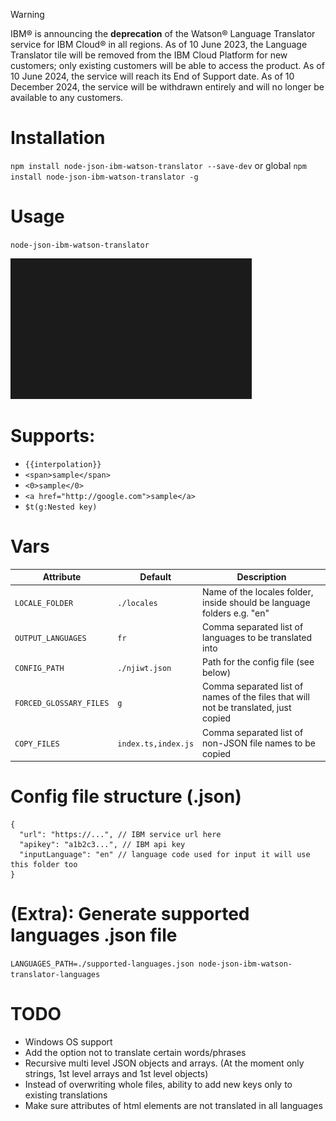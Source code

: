 > [!WARNING]
> IBM® is announcing the **deprecation** of the Watson® Language Translator service for IBM Cloud® in all regions. As of 10 June 2023, the Language Translator tile will be removed from the IBM Cloud Platform for new customers; only existing customers will be able to access the product. As of 10 June 2024, the service will reach its End of Support date. As of 10 December 2024, the service will be withdrawn entirely and will no longer be available to any customers.

# Installation
`npm install node-json-ibm-watson-translator --save-dev`
or global
`npm install node-json-ibm-watson-translator -g`

# Usage
`node-json-ibm-watson-translator`

![Example Console](docs/assets/example-console.gif?raw=true)

# Supports:
- `{{interpolation}}`
- `<span>sample</span>`
- `<0>sample</0>`
- `<a href="http://google.com">sample</a>`
- `$t(g:Nested key)` 

# Vars

| Attribute | Default | Description |
| --- | --- | --- |
| `LOCALE_FOLDER` | `./locales` | Name of the locales folder, inside should be language folders e.g. "en" |
| `OUTPUT_LANGUAGES` | `fr` | Comma separated list of languages to be translated into |
| `CONFIG_PATH` | `./njiwt.json` | Path for the config file (see below) |
| `FORCED_GLOSSARY_FILES` | `g` | Comma separated list of names of the files that will not be translated, just copied |
| `COPY_FILES` | `index.ts,index.js` | Comma separated list of non-JSON file names to be copied |

# Config file structure (.json)
```
{
  "url": "https://...", // IBM service url here
  "apikey": "a1b2c3...", // IBM api key
  "inputLanguage": "en" // language code used for input it will use this folder too
}
```

# (Extra): Generate supported languages .json file
`LANGUAGES_PATH=./supported-languages.json node-json-ibm-watson-translator-languages`

# TODO
- Windows OS support
- Add the option not to translate certain words/phrases
- Recursive multi level JSON objects and arrays. (At the moment only strings, 1st level arrays and 1st level objects)
- Instead of overwriting whole files, ability to add new keys only to existing translations
- Make sure attributes of html elements are not translated in all languages

